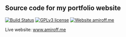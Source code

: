 ## Source code for my portfolio website
[![Build Status](https://api.travis-ci.org/ameer157/my-website.svg)](https://travis-ci.org/ameer157/my-website)
[![GPLv3 license](https://img.shields.io/badge/License-GPLv3-blue.svg)](http://perso.crans.org/besson/LICENSE.html)
[![Website amiroff.me](https://img.shields.io/website-up-down-green-red/https/amiroff.me.svg)](https://www.amiroff.me/)

Live website: www.amiroff.me
